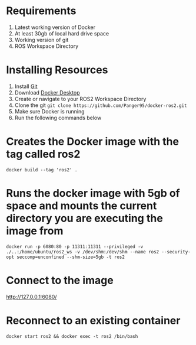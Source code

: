 # Requirements
1. Latest working version of Docker
2. At least 30gb of local hard drive space
3. Working version of git
4. ROS Workspace Directory

# Installing Resources
1. Install [Git](https://git-scm.com/book/en/v2/Getting-Started-Installing-Git)
2. Download [Docker Desktop](https://www.docker.com/products/docker-desktop/)
3. Create or navigate to your ROS2 Workspace Directory
4. Clone the git `git clone https://github.com/Panger95/docker-ros2.git`
5. Make sure Docker is running
6. Run the following commands below

# Creates the Docker image with the tag called ros2
`docker build --tag 'ros2' .`
# Runs the docker image with 5gb of space and mounts the current directory you are executing the image from
`docker run -p 6080:80 -p 11311:11311 --privileged -v ./..:/home/ubuntu/ros2_ws -v /dev/shm:/dev/shm --name ros2 --security-opt seccomp=unconfined --shm-size=5gb -t ros2`
# Connect to the image
http://127.0.0.1:6080/
# Reconnect to an existing container
`docker start ros2 && docker exec -t ros2 /bin/bash`